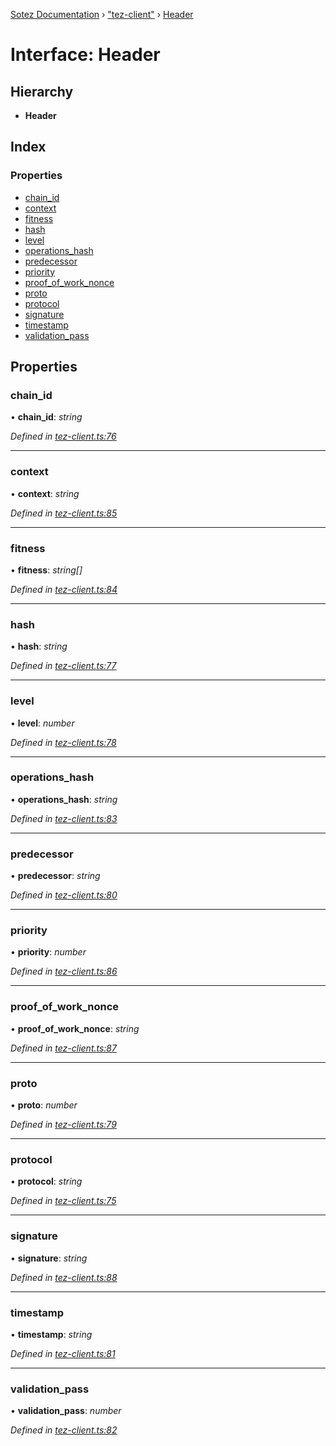 [Sotez Documentation](../README.md) › ["tez-client"](../modules/_tez_client_.md) › [Header](_tez_client_.header.md)

# Interface: Header


## Hierarchy

* **Header**

## Index

### Properties

* [chain_id](_tez_client_.header.md#chain_id)
* [context](_tez_client_.header.md#context)
* [fitness](_tez_client_.header.md#fitness)
* [hash](_tez_client_.header.md#hash)
* [level](_tez_client_.header.md#level)
* [operations_hash](_tez_client_.header.md#operations_hash)
* [predecessor](_tez_client_.header.md#predecessor)
* [priority](_tez_client_.header.md#priority)
* [proof_of_work_nonce](_tez_client_.header.md#proof_of_work_nonce)
* [proto](_tez_client_.header.md#proto)
* [protocol](_tez_client_.header.md#protocol)
* [signature](_tez_client_.header.md#signature)
* [timestamp](_tez_client_.header.md#timestamp)
* [validation_pass](_tez_client_.header.md#validation_pass)

## Properties

###  chain_id

• **chain_id**: *string*

*Defined in [tez-client.ts:76](https://github.com/KZen-networks/sotez/blob/80ad203/src/tez-client.ts#L76)*

___

###  context

• **context**: *string*

*Defined in [tez-client.ts:85](https://github.com/KZen-networks/sotez/blob/80ad203/src/tez-client.ts#L85)*

___

###  fitness

• **fitness**: *string[]*

*Defined in [tez-client.ts:84](https://github.com/KZen-networks/sotez/blob/80ad203/src/tez-client.ts#L84)*

___

###  hash

• **hash**: *string*

*Defined in [tez-client.ts:77](https://github.com/KZen-networks/sotez/blob/80ad203/src/tez-client.ts#L77)*

___

###  level

• **level**: *number*

*Defined in [tez-client.ts:78](https://github.com/KZen-networks/sotez/blob/80ad203/src/tez-client.ts#L78)*

___

###  operations_hash

• **operations_hash**: *string*

*Defined in [tez-client.ts:83](https://github.com/KZen-networks/sotez/blob/80ad203/src/tez-client.ts#L83)*

___

###  predecessor

• **predecessor**: *string*

*Defined in [tez-client.ts:80](https://github.com/KZen-networks/sotez/blob/80ad203/src/tez-client.ts#L80)*

___

###  priority

• **priority**: *number*

*Defined in [tez-client.ts:86](https://github.com/KZen-networks/sotez/blob/80ad203/src/tez-client.ts#L86)*

___

###  proof_of_work_nonce

• **proof_of_work_nonce**: *string*

*Defined in [tez-client.ts:87](https://github.com/KZen-networks/sotez/blob/80ad203/src/tez-client.ts#L87)*

___

###  proto

• **proto**: *number*

*Defined in [tez-client.ts:79](https://github.com/KZen-networks/sotez/blob/80ad203/src/tez-client.ts#L79)*

___

###  protocol

• **protocol**: *string*

*Defined in [tez-client.ts:75](https://github.com/KZen-networks/sotez/blob/80ad203/src/tez-client.ts#L75)*

___

###  signature

• **signature**: *string*

*Defined in [tez-client.ts:88](https://github.com/KZen-networks/sotez/blob/80ad203/src/tez-client.ts#L88)*

___

###  timestamp

• **timestamp**: *string*

*Defined in [tez-client.ts:81](https://github.com/KZen-networks/sotez/blob/80ad203/src/tez-client.ts#L81)*

___

###  validation_pass

• **validation_pass**: *number*

*Defined in [tez-client.ts:82](https://github.com/KZen-networks/sotez/blob/80ad203/src/tez-client.ts#L82)*